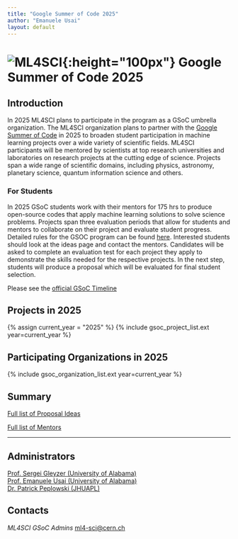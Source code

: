 ```yaml
---
title: "Google Summer of Code 2025"
author: "Emanuele Usai"
layout: default
---
```


# ![ML4SCI](/images/CERN-HSF-GSoC-logo.png){:height="100px"} Google Summer of Code 2025

## Introduction

In 2025 ML4SCI plans to participate in the program as a GSoC umbrella organization.
The ML4SCI organization plans to partner with the [Google Summer of Code](https://summerofcode.withgoogle.com) in 2025 to broaden student participation in machine learning projects over a wide variety of scientific fields.
ML4SCI participants will be mentored by scientists at top research universities and laboratories on research projects at the cutting edge of science.
Projects span a wide range of scientific domains, including physics, astronomy, planetary science, quantum information science and others.



### For Students


In 2025 GSoC students work with their mentors for 175 hrs to produce open-source codes that apply machine learning solutions to solve science problems. Projects span three evaluation periods that allow for students and mentors to collaborate on their project and evaluate student progress. Detailed rules for the GSOC program can be found [here](https://summerofcode.withgoogle.com/rules/).
Interested students should look at the ideas page and contact the mentors. Candidates will be asked to complete an evaluation test for each project they apply to demonstrate the skills needed for the respective projects.
In the next step, students will produce a proposal which will be evaluated for final student selection.  

<!-- **Proposals need to be submitted via GSoC portal by April 2** -->


Please see the [official GSoC Timeline](https://summerofcode.withgoogle.com/how-it-works/)



## Projects in 2025

{% assign current_year = "2025" %}
{% include gsoc_project_list.ext year=current_year %}

## Participating Organizations in 2025

{% include gsoc_organization_list.ext year=current_year %}

## Summary

[Full list of Proposal Ideas](/gsoc/2025/summary.html)

[Full list of Mentors](/gsoc/2025/mentors.html)

---

## Administrators
<a href="http://sergeigleyzer.com/" target="_blank">Prof. Sergei Gleyzer (University of Alabama)</a> <br>
<a href="https://emanueleusai.com" target="_blank">Prof. Emanuele Usai (University of Alabama)</a> <br>
<a href="https://civspace.jhuapl.edu/people/patrick-peplowski" target="_blank">Dr. Patrick Peplowski (JHUAPL)</a> <br>

## Contacts

*ML4SCI GSoC Admins* [ml4-sci@cern.ch](mailto:ml4-sci@cern.ch)


